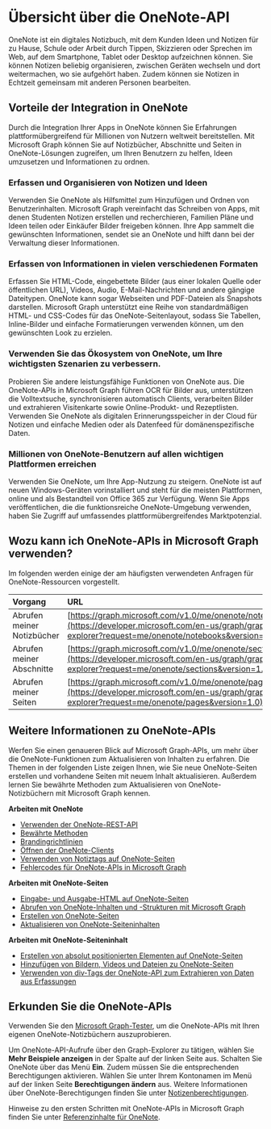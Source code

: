 # <a name="onenote-api-overview"></a>Übersicht über die OneNote-API

OneNote ist ein digitales Notizbuch, mit dem Kunden Ideen und Notizen für zu Hause, Schule oder Arbeit durch Tippen, Skizzieren oder Sprechen im Web, auf dem Smartphone, Tablet oder Desktop aufzeichnen können. Sie können Notizen beliebig organisieren, zwischen Geräten wechseln und dort weitermachen, wo sie aufgehört haben. Zudem können sie Notizen in Echtzeit gemeinsam mit anderen Personen bearbeiten.

## <a name="why-integrate-with-onenote"></a>Vorteile der Integration in OneNote

Durch die Integration Ihrer Apps in OneNote können Sie Erfahrungen plattformübergreifend für Millionen von Nutzern weltweit bereitstellen. Mit Microsoft Graph können Sie auf Notizbücher, Abschnitte und Seiten in OneNote-Lösungen zugreifen, um Ihren Benutzern zu helfen, Ideen umzusetzen und Informationen zu ordnen.

### <a name="collect-and-organize-notes-and-ideas"></a>Erfassen und Organisieren von Notizen und Ideen  
Verwenden Sie OneNote als Hilfsmittel zum Hinzufügen und Ordnen von Benutzerinhalten. Microsoft Graph vereinfacht das Schreiben von Apps, mit denen Studenten Notizen erstellen und recherchieren, Familien Pläne und Ideen teilen oder Einkäufer Bilder freigeben können. Ihre App sammelt die gewünschten Informationen, sendet sie an OneNote und hilft dann bei der Verwaltung dieser Informationen.

### <a name="capture-information-in-many-formats"></a>Erfassen von Informationen in vielen verschiedenen Formaten
Erfassen Sie HTML-Code, eingebettete Bilder (aus einer lokalen Quelle oder öffentlichen URL), Videos, Audio, E-Mail-Nachrichten und andere gängige Dateitypen. OneNote kann sogar Webseiten und PDF-Dateien als Snapshots darstellen. Microsoft Graph unterstützt eine Reihe von standardmäßigen HTML- und CSS-Codes für das OneNote-Seitenlayout, sodass Sie Tabellen, Inline-Bilder und einfache Formatierungen verwenden können, um den gewünschten Look zu erzielen. 

### <a name="use-the-onenote-ecosystem-to-enhance-your-core-scenarios"></a>Verwenden Sie das Ökosystem von OneNote, um Ihre wichtigsten Szenarien zu verbessern.
Probieren Sie andere leistungsfähige Funktionen von OneNote aus. Die OneNote-APIs in Microsoft Graph führen OCR für Bilder aus, unterstützen die Volltextsuche, synchronisieren automatisch Clients, verarbeiten Bilder und extrahieren Visitenkarte sowie Online-Produkt- und Rezeptlisten. Verwenden Sie OneNote als digitalen Erinnerungsspeicher in der Cloud für Notizen und einfache Medien oder als Datenfeed für domänenspezifische Daten. 

### <a name="reach-millions-of-onenote-users-on-all-major-platforms"></a>Millionen von OneNote-Benutzern auf allen wichtigen Plattformen erreichen
Verwenden Sie OneNote, um Ihre App-Nutzung zu steigern. OneNote ist auf neuen Windows-Geräten vorinstalliert und steht für die meisten Plattformen, online und als Bestandteil von Office 365 zur Verfügung. Wenn Sie Apps veröffentlichen, die die funktionsreiche OneNote-Umgebung verwenden, haben Sie Zugriff auf umfassendes plattformübergreifendes Marktpotenzial.

<!-- Might be good to show a few examples of Microsoft Graph API calls here, similar to what we have in the featured scenarios topic: https://developer.microsoft.com/en-us/graph/docs/concepts/featured_scenarios. You could have an H2 section called "What can I do with OneNote APIs in Microsoft Graph?"-->

## <a name="what-can-i-do-with-onenote-apis-in-microsoft-graph"></a>Wozu kann ich OneNote-APIs in Microsoft Graph verwenden?

Im folgenden werden einige der am häufigsten verwendeten Anfragen für OneNote-Ressourcen vorgestellt.

|Vorgang|URL|
|:--------|:--|
|Abrufen meiner Notizbücher|[https://graph.microsoft.com/v1.0/me/onenote/notebooks](https://developer.microsoft.com/en-us/graph/graph-explorer?request=me/onenote/notebooks&version=1.0)|
|Abrufen meiner Abschnitte|[https://graph.microsoft.com/v1.0/me/onenote/sections](https://developer.microsoft.com/en-us/graph/graph-explorer?request=me/onenote/sections&version=1.0)|
|Abrufen meiner Seiten|[https://graph.microsoft.com/v1.0/me/onenote/pages](https://developer.microsoft.com/en-us/graph/graph-explorer?request=me/onenote/pages&version=1.0)|

## <a name="learn-more-about-onenote-apis"></a>Weitere Informationen zu OneNote-APIs

Werfen Sie einen genaueren Blick auf Microsoft Graph-APIs, um mehr über die OneNote-Funktionen zum Aktualisieren von Inhalten zu erfahren. Die Themen in der folgenden Liste zeigen Ihnen, wie Sie neue OneNote-Seiten erstellen und vorhandene Seiten mit neuem Inhalt aktualisieren. Außerdem lernen Sie bewährte Methoden zum Aktualisieren von OneNote-Notizbüchern mit Microsoft Graph kennen. 


**Arbeiten mit OneNote**

* [Verwenden der OneNote-REST-API](../api-reference/v1.0/resources/onenote-api-overview.md)
* [Bewährte Methoden](onenote_best_practices.md)
* [Brandingrichtlinien](onenote-branding.md)
* [Öffnen der OneNote-Clients](open_onenote_client.md)
* [Verwenden von Notiztags auf OneNote-Seiten](onenote-note-tags.md)
* [Fehlercodes für OneNote-APIs in Microsoft Graph](onenote_error_codes.md)

**Arbeiten mit OneNote-Seiten**

* [Eingabe- und Ausgabe-HTML auf OneNote-Seiten](onenote_input_output_html.md)
* [Abrufen von OneNote-Inhalten und -Strukturen mit Microsoft Graph](onenote-get-content.md)
* [Erstellen von OneNote-Seiten](onenote-create-page.md)
* [Aktualisieren von OneNote-Seiteninhalten](onenote_update_page.md)

**Arbeiten mit OneNote-Seiteninhalt**

* [Erstellen von absolut positionierten Elementen auf OneNote-Seiten](onenote-abs-pos.md)
* [Hinzufügen von Bildern, Videos und Dateien zu OneNote-Seiten](onenote_images_files.md)
* [Verwenden von div-Tags der OneNote-API zum Extrahieren von Daten aus Erfassungen](onenote-extract-data.md)



## <a name="explore-the-onenote-apis"></a>Erkunden Sie die OneNote-APIs
Verwenden Sie den [Microsoft Graph-Tester](https://developer.microsoft.com/de-DE/graph/graph-explorer), um die OneNote-APIs mit Ihren eigenen OneNote-Notizbüchern auszuprobieren.

Um OneNote-API-Aufrufe über den Graph-Explorer zu tätigen, wählen Sie **Mehr Beispiele anzeigen** in der Spalte auf der linken Seite aus. Schalten Sie OneNote über das Menü **Ein**. Zudem müssen Sie die entsprechenden Berechtigungen aktivieren. Wählen Sie unter Ihrem Kontonamen im Menü auf der linken Seite **Berechtigungen ändern** aus. Weitere Informationen über OneNote-Berechtigungen finden Sie unter [Notizenberechtigungen](permissions_reference.md#notes-permissions).

Hinweise zu den ersten Schritten mit OneNote-APIs in Microsoft Graph finden Sie unter [Referenzinhalte für OneNote](../api-reference/v1.0/resources/onenote.md).
